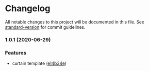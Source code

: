 # Changelog

All notable changes to this project will be documented in this file. See [standard-version](https://github.com/conventional-changelog/standard-version) for commit guidelines.

### 1.0.1 (2020-06-29)


### Features

* curtain template ([e14b34e](https://registry.code.tuya-inc.top/xinxin.li/tuya-panel-kit-template/commit/e14b34ea7a42a7d77e90ad9c34df6c2e51dbaa51))